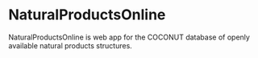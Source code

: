 # NaturalProductsOnline

NaturalProductsOnline is web app for the COCONUT database of openly available natural products structures.

